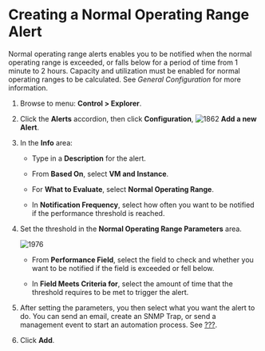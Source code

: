 # Creating a Normal Operating Range Alert

Normal operating range alerts enables you to be notified when the normal operating range is exceeded, or falls below for a period of time from 1 minute to 2 hours. Capacity and utilization must be enabled for normal operating ranges to be calculated. See *General Configuration* for more information.

1. Browse to menu: **Control > Explorer**.

2. Click the **Alerts** accordion, then click **Configuration**,
   ![1862](../images/1862.png) **Add a new Alert**.

3. In the **Info** area:

      - Type in a **Description** for the alert.

      - From **Based On**, select **VM and Instance**.

      - For **What to Evaluate**, select **Normal Operating Range**.

      - In **Notification Frequency**, select how often you want to be notified if the performance threshold is reached.

4. Set the threshold in the **Normal Operating Range Parameters** area.

    ![1976](../images/1976.png)

      - From **Performance Field**, select the field to check and whether you want to be notified if the field is exceeded or fell below.

      - In **Field Meets Criteria for**, select the amount of time that the threshold requires to be met to trigger the alert.

5. After setting the parameters, you then select what you want the
   alert to do. You can send an email, create an SNMP Trap, or send a
   management event to start an automation process. See
   [???](#_to_create_an_alert).

6. Click **Add**.

